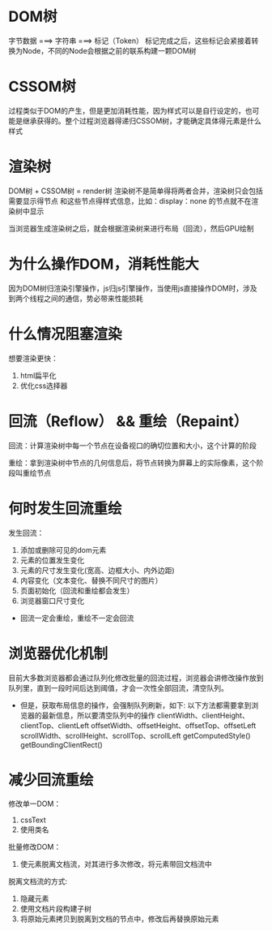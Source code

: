 # DOM树
字节数据 ===> 字符串 ===> 标记（Token）
标记完成之后，这些标记会紧接着转换为Node，不同的Node会根据之前的联系构建一颗DOM树


# CSSOM树
过程类似于DOM的产生，但是更加消耗性能，因为样式可以是自行设定的，也可能是继承获得的。整个过程浏览器得递归CSSOM树，才能确定具体得元素是什么样式


# 渲染树
DOM树 + CSSOM树 = render树
渲染树不是简单得将两者合并，渲染树只会包括 需要显示得节点 和这些节点得样式信息，比如：display：none 的节点就不在渲染树中显示


当浏览器生成渲染树之后，就会根据渲染树来进行布局（回流），然后GPU绘制


# 为什么操作DOM，消耗性能大
因为DOM树归渲染引擎操作，js归js引擎操作，当使用js直接操作DOM时，涉及到两个线程之间的通信，势必带来性能损耗


# 什么情况阻塞渲染
想要渲染更快：
1. html扁平化
2. 优化css选择器



# 回流（Reflow） && 重绘（Repaint）
  回流：计算渲染树中每一个节点在设备视口的确切位置和大小，这个计算的阶段

  重绘：拿到渲染树中节点的几何信息后，将节点转换为屏幕上的实际像素，这个阶段叫重绘节点


# 何时发生回流重绘
发生回流：
1. 添加或删除可见的dom元素
2. 元素的位置发生变化
3. 元素的尺寸发生变化(宽高、边框大小、内外边距)
4. 内容变化（文本变化、替换不同尺寸的图片）
5. 页面初始化（回流和重绘都会发生）
6. 浏览器窗口尺寸变化
  - 回流一定会重绘，重绘不一定会回流




# 浏览器优化机制
目前大多数浏览器都会通过队列化修改批量的回流过程，浏览器会讲修改操作放到队列里，直到一段时间后达到阈值，才会一次性全部回流，清空队列。
- 但是，获取布局信息的操作，会强制队列刷新，如下:
以下方法都需要拿到浏览器的最新信息，所以要清空队列中的操作
clientWidth、clientHeight、clientTop、clientLeft
offsetWidth、offsetHeight、offsetTop、offsetLeft
scrollWidth、scrollHeight、scrollTop、scrollLeft
getComputedStyle()
getBoundingClientRect()

# 减少回流重绘
修改单一DOM：
  1. cssText
  2. 使用类名


批量修改DOM：
  1. 使元素脱离文档流，对其进行多次修改，将元素带回文档流中

脱离文档流的方式:
  1. 隐藏元素
  2. 使用文档片段构建子树
  3. 将原始元素拷贝到脱离到文档的节点中，修改后再替换原始元素